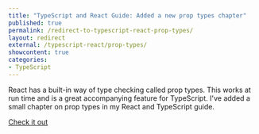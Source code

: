 ```yaml
---
title: "TypeScript and React Guide: Added a new prop types chapter"
published: true
permalink: /redirect-to-typescript-react-prop-types/
layout: redirect
external: /typescript-react/prop-types/
showcontent: true
categories:
- TypeScript
---
```


React has a built-in way of type checking called prop types. This works at run time and is a great
accompanying feature for TypeScript. I've added a small chapter on prop types in my React and TypeScript
guide.

<a class="read-more" href="/typescript-react/prop-types/">Check it out</a>
